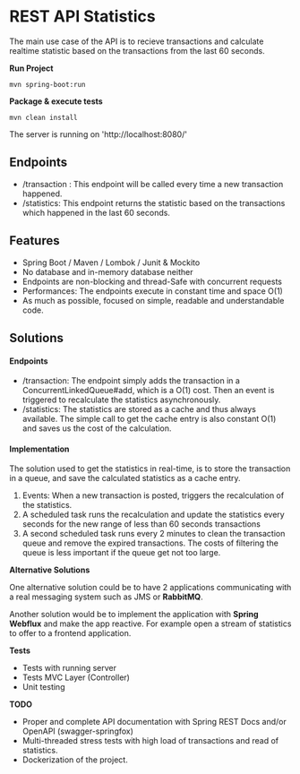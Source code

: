REST API Statistics
===
The main use case of the API is to recieve transactions and calculate realtime statistic based on the transactions from the last 60 seconds.



**Run Project**

```shell
mvn spring-boot:run
``` 


**Package & execute tests**

```shell
mvn clean install
``` 
The server is running on 'http://localhost:8080/'

## Endpoints


* /transaction : This endpoint will be called every time a new transaction happened.
* /statistics: This endpoint returns the statistic based on the transactions which happened in the last 60 seconds.


## Features

* Spring Boot / Maven / Lombok / Junit & Mockito 
* No database and in-memory database neither
* Endpoints are non-blocking and thread-Safe with concurrent requests
* Performances: The endpoints execute in constant time and space O(1)
* As much as possible, focused on simple, readable and understandable code.

## Solutions

#### Endpoints 
  * /transaction: The endpoint simply adds the transaction in a ConcurrentLinkedQueue#add, which is a O(1) cost. Then an event is triggered to recalculate the statistics asynchronously.
  * /statistics: The statistics are stored as a cache and thus always available. The simple call to get the cache entry is also constant O(1) and saves us the cost of the calculation.

#### Implementation 

The solution used to get the statistics in real-time, is to store the transaction in a queue, and save the calculated statistics as a cache entry.
1. Events: When a new transaction is posted, triggers the recalculation of the statistics.
2. A scheduled task runs the recalculation and update the statistics every seconds for the new range of less than 60 seconds transactions
3. A second scheduled task runs every 2 minutes to clean the transaction queue and remove the expired transactions. The costs of filtering the queue is less important if the queue get not too large.



**Alternative Solutions**

One alternative solution could be to have 2 applications communicating with a real messaging system such as JMS or **RabbitMQ**.

Another solution would be to implement the application with **Spring Webflux** and make the app reactive. For example open a stream of statistics to offer to a frontend application.

**Tests**
* Tests with running server
* Tests MVC Layer (Controller)
* Unit testing

**TODO**

* Proper and complete API documentation with Spring REST Docs and/or OpenAPI (swagger-springfox)
* Multi-threaded stress tests with high load of transactions and read of statistics.
* Dockerization of the project.

